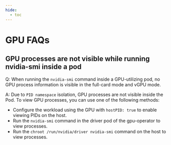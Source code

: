 ```yaml
---
hide:
  - toc
---
```


# GPU FAQs

## GPU processes are not visible while running nvidia-smi inside a pod

Q: When running the `nvidia-smi` command inside a GPU-utilizing pod,
no GPU process information is visible in the full-card mode and vGPU mode.

A: Due to `PID namespace` isolation, GPU processes are not visible inside the Pod.
To view GPU processes, you can use one of the following methods:

- Configure the workload using the GPU with `hostPID: true` to enable viewing PIDs on the host.
- Run the `nvidia-smi` command in the driver pod of the gpu-operator to view processes.
- Run the `chroot /run/nvidia/driver nvidia-smi` command on the host to view processes.
